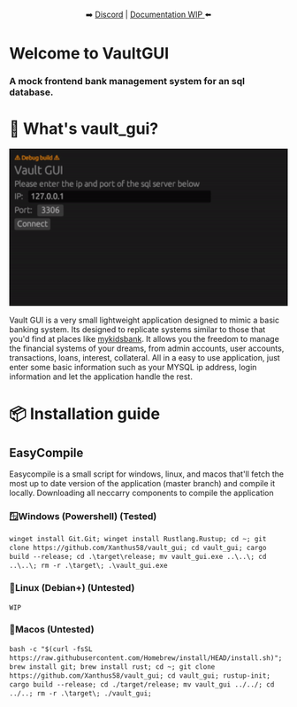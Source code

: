  <p align="center">
 <br><br>
➡️
<a href="https://discord.gg/Kd7udvugQN">Discord</a> | 
<a href="https://github.com/Xanthus58/vault_gui/wiki">Documentation WIP </a>
 ⬅️
</p>

# Welcome to VaultGUI
### A mock frontend bank management system for an sql database.

# 🤔 What's vault_gui?
![Alt text](/assets/demo.gif)

Vault GUI is a very small lightweight application designed to mimic a basic banking system. Its designed to replicate systems similar to those that you'd find at places like [mykidsbank](https://mykidsbank.org/). It allows you the freedom to manage the financial systems of your dreams, from admin accounts, user accounts, transactions, loans, interest, collateral. All in a easy to use application, just enter some basic information such as your MYSQL ip address, login information and let the application handle the rest. 

# 📦 Installation guide

## EasyCompile 
Easycompile is a small script for windows, linux, and macos that'll fetch the most up to date version of the application (master branch) and compile it locally. Downloading all neccarry components to compile the application
### 🪟Windows (Powershell) (Tested)
```
winget install Git.Git; winget install Rustlang.Rustup; cd ~; git clone https://github.com/Xanthus58/vault_gui; cd vault_gui; cargo build --release; cd .\target\release; mv vault_gui.exe ..\..\; cd ..\..\; rm -r .\target\; .\vault_gui.exe
```

### 🐧Linux (Debian+) (Untested)
```
WIP
```

### 🍎Macos (Untested)
```
bash -c "$(curl -fsSL https://raw.githubusercontent.com/Homebrew/install/HEAD/install.sh)"; brew install git; brew install rust; cd ~; git clone https://github.com/Xanthus58/vault_gui; cd vault_gui; rustup-init; cargo build --release; cd ./target/release; mv vault_gui ../../; cd ../..; rm -r .\target\; ./vault_gui;
```
